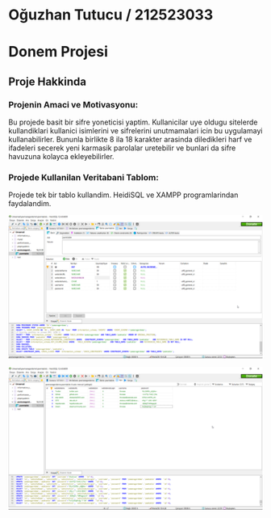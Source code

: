 # Oğuzhan Tutucu / 212523033
# Donem Projesi

## Proje Hakkinda

### Projenin Amaci ve Motivasyonu:

Bu projede basit bir sifre yoneticisi yaptim. Kullanicilar uye oldugu sitelerde kullandiklari kullanici isimlerini ve sifrelerini unutmamalari icin bu uygulamayi kullanabilirler. Bununla birlikte 8 ila 18 karakter arasinda diledikleri harf ve ifadeleri secerek yeni karmasik parolalar uretebilir ve bunlari da sifre havuzuna kolayca ekleyebilirler.

### Projede Kullanilan Veritabani Tablom:

Projede tek bir tablo kullandim. 
HeidiSQL ve XAMPP programlarindan faydalandim.

![tablo](heidisql_McnCEzLhCG.png)

![veriler](heidisql_kvWKbRWK7Q.png)
